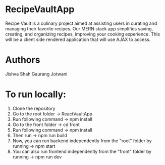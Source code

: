 # RecipeVaultApp

Recipe Vault is a culinary project aimed at assisting users in curating and managing their favorite recipes. Our MERN stack app simplifies saving, creating, and organizing recipes, improving your cooking experience. This will be a client side rendered application that will use AJAX to access.

# Authors

Jishva Shah
Gaurang Jotwani

# To run locally:

1. Clone the repository
2. Go to the root folder -> ReactVaultApp
3. Run following command -> npm install
4. Go to the front folder -> cd front
5. Run following command -> npm install
6. Then run -> npm run build
7. Now, you can run backend independently from the "root" folder by running -> npm start
8. You can also run frontend independently from the "front" folder by running -> npm run dev

